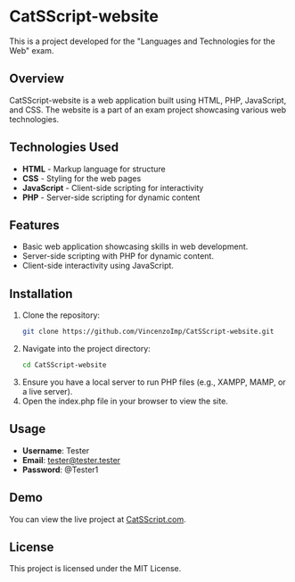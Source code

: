 # CatSScript-website

This is a project developed for the "Languages and Technologies for the Web" exam.

## Overview
CatSScript-website is a web application built using HTML, PHP, JavaScript, and CSS. The website is a part of an exam project showcasing various web technologies.

## Technologies Used
- **HTML** - Markup language for structure
- **CSS** - Styling for the web pages
- **JavaScript** - Client-side scripting for interactivity
- **PHP** - Server-side scripting for dynamic content

## Features
- Basic web application showcasing skills in web development.
- Server-side scripting with PHP for dynamic content.
- Client-side interactivity using JavaScript.

## Installation
1. Clone the repository:
   ```bash
   git clone https://github.com/VincenzoImp/CatSScript-website.git
   ```
2. Navigate into the project directory:
   ```bash
   cd CatSScript-website
   ```
3. Ensure you have a local server to run PHP files (e.g., XAMPP, MAMP, or a live server).
4. Open the index.php file in your browser to view the site.

## Usage
- **Username**: Tester
- **Email**: tester@tester.tester
- **Password**: @Tester1

## Demo
You can view the live project at [CatSScript.com](https://catsscript.com).

## License
This project is licensed under the MIT License.
